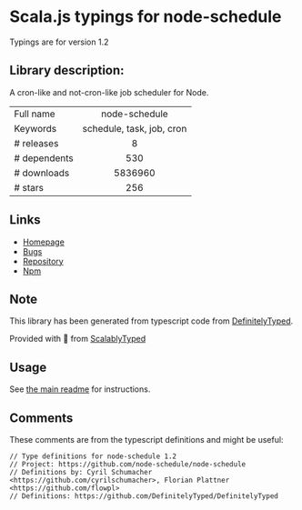 
# Scala.js typings for node-schedule

Typings are for version 1.2

## Library description:
A cron-like and not-cron-like job scheduler for Node.

|                    |                 |
| ------------------ | :-------------: |
| Full name          | node-schedule |
| Keywords           | schedule, task, job, cron |
| # releases         | 8 |
| # dependents       | 530 |
| # downloads        | 5836960 |
| # stars            | 256 |

## Links
- [Homepage](https://github.com/node-schedule/node-schedule#readme)
- [Bugs](https://github.com/node-schedule/node-schedule/issues)
- [Repository](https://github.com/node-schedule/node-schedule)
- [Npm](https://www.npmjs.com/package/node-schedule)
    


## Note
This library has been generated from typescript code from [DefinitelyTyped](https://definitelytyped.org).

Provided with :purple_heart: from [ScalablyTyped](https://github.com/oyvindberg/ScalablyTyped)

## Usage
See [the main readme](../../readme.md) for instructions.

## Comments

These comments are from the typescript definitions and might be useful:
```
// Type definitions for node-schedule 1.2
// Project: https://github.com/node-schedule/node-schedule
// Definitions by: Cyril Schumacher <https://github.com/cyrilschumacher>, Florian Plattner <https://github.com/flowpl>
// Definitions: https://github.com/DefinitelyTyped/DefinitelyTyped

```

